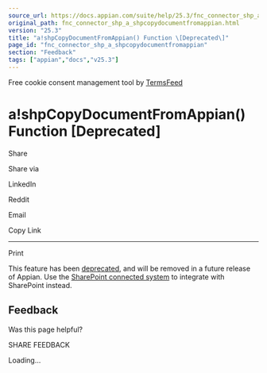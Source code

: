 ```yaml
---
source_url: https://docs.appian.com/suite/help/25.3/fnc_connector_shp_a_shpcopydocumentfromappian.html
original_path: fnc_connector_shp_a_shpcopydocumentfromappian.html
version: "25.3"
title: "a!shpCopyDocumentFromAppian() Function \[Deprecated\]"
page_id: "fnc_connector_shp_a_shpcopydocumentfromappian"
section: "Feedback"
tags: ["appian","docs","v25.3"]
---
```



Free cookie consent management tool by [TermsFeed](https://www.termsfeed.com/)

# a!shpCopyDocumentFromAppian() Function \[Deprecated\]

Share

Share via

LinkedIn

Reddit

Email

Copy Link

* * *

Print

This feature has been [deprecated](Deprecated_Features.html), and will be removed in a future release of Appian. Use the [SharePoint connected system](sharepoint-connected-system.html) to integrate with SharePoint instead.

## Feedback

Was this page helpful?

SHARE FEEDBACK

Loading...